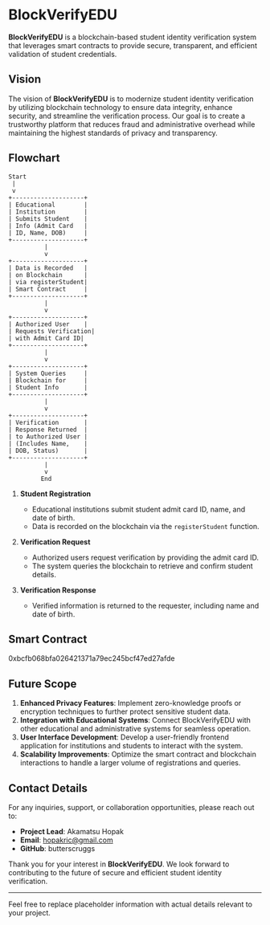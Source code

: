 # **BlockVerifyEDU**

**BlockVerifyEDU** is a blockchain-based student identity verification system that leverages smart contracts to provide secure, transparent, and efficient validation of student credentials.

## **Vision**

The vision of **BlockVerifyEDU** is to modernize student identity verification by utilizing blockchain technology to ensure data integrity, enhance security, and streamline the verification process. Our goal is to create a trustworthy platform that reduces fraud and administrative overhead while maintaining the highest standards of privacy and transparency.

## **Flowchart**

```
Start
 |
 v
+--------------------+
| Educational        |
| Institution        |
| Submits Student    |
| Info (Admit Card   |
| ID, Name, DOB)     |
+--------------------+
          |
          v
+--------------------+
| Data is Recorded   |
| on Blockchain      |
| via registerStudent|
| Smart Contract     |
+--------------------+
          |
          v
+--------------------+
| Authorized User    |
| Requests Verification|
| with Admit Card ID|
+--------------------+
          |
          v
+--------------------+
| System Queries     |
| Blockchain for     |
| Student Info       |
+--------------------+
          |
          v
+--------------------+
| Verification       |
| Response Returned  |
| to Authorized User |
| (Includes Name,    |
| DOB, Status)       |
+--------------------+
          |
          v
         End

```

1. **Student Registration**
   - Educational institutions submit student admit card ID, name, and date of birth.
   - Data is recorded on the blockchain via the `registerStudent` function.

2. **Verification Request**
   - Authorized users request verification by providing the admit card ID.
   - The system queries the blockchain to retrieve and confirm student details.

3. **Verification Response**
   - Verified information is returned to the requester, including name and date of birth.

## **Smart Contract**

0xbcfb068bfa026421371a79ec245bcf47ed27afde

## **Future Scope**

1. **Enhanced Privacy Features**: Implement zero-knowledge proofs or encryption techniques to further protect sensitive student data.
2. **Integration with Educational Systems**: Connect BlockVerifyEDU with other educational and administrative systems for seamless operation.
3. **User Interface Development**: Develop a user-friendly frontend application for institutions and students to interact with the system.
4. **Scalability Improvements**: Optimize the smart contract and blockchain interactions to handle a larger volume of registrations and queries.

## **Contact Details**

For any inquiries, support, or collaboration opportunities, please reach out to:

- **Project Lead**: Akamatsu Hopak
- **Email**: hopakric@gmail.com
- **GitHub**: butterscruggs

Thank you for your interest in **BlockVerifyEDU**. We look forward to contributing to the future of secure and efficient student identity verification.

---

Feel free to replace placeholder information with actual details relevant to your project.
